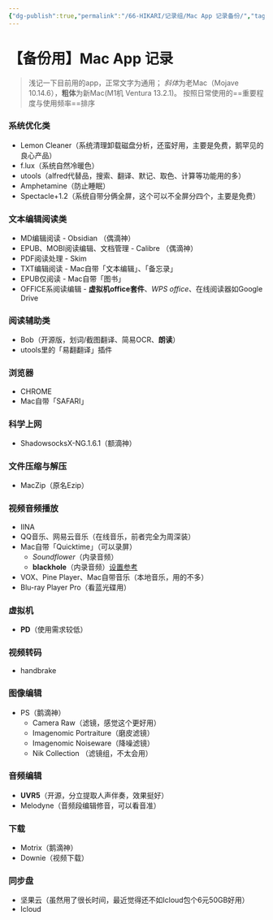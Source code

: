 ```yaml
---
{"dg-publish":true,"permalink":"/66-HIKARI/记录组/Mac App 记录备份/","tags":["学习/App"]}
---
```



# 【备份用】Mac App 记录

> 浅记一下目前用的app，正常文字为通用；
> *斜体*为老Mac（Mojave 10.14.6），**粗体**为新Mac(M1机 Ventura 13.2.1)。
> 按照日常使用的==重要程度与使用频率==排序


### 系统优化类
- Lemon Cleaner（系统清理卸载磁盘分析，还蛮好用，主要是免费，鹅罕见的良心产品）
- f.lux（系统自然冷暖色）
- utools（alfred代替品，搜索、翻译、默记、取色、计算等功能用的多）
- Amphetamine（防止睡眠）
- Spectacle+1.2（系统自带分俩全屏，这个可以不全屏分四个，主要是免费）

### 文本编辑阅读类
- MD编辑阅读 - Obsidian （偶滴神）
- EPUB、MOBI阅读编辑、文档管理 - Calibre （偶滴神）
- PDF阅读处理 - Skim 
- TXT编辑阅读 - Mac自带「文本编辑」、「备忘录」
- EPUB仅阅读 - Mac自带「图书」
- OFFICE系阅读编辑 - **虚拟机office套件**、*WPS office*、在线阅读器如Google Drive
### 阅读辅助类
- Bob（开源版，划词/截图翻译、简易OCR、**朗读**）
- utools里的「易翻翻译」插件

### 浏览器
- CHROME
- Mac自带「SAFARI」
### 科学上网
- ShadowsocksX-NG.1.6.1（额滴神）
### 文件压缩与解压
- MacZip（原名Ezip）
### 视频音频播放
- IINA
- QQ音乐、网易云音乐（在线音乐，前者完全为周深装）
- Mac自带「Quicktime」（可以录屏）
	- *Soundflower*（内录音频）
	- **blackhole**（内录音频）[设置参考](https://www.cnblogs.com/odoouse/p/16804122.html)
-  VOX、Pine Player、Mac自带音乐（本地音乐，用的不多）
- Blu-ray Player Pro（看蓝光碟用）
### 虚拟机
- **PD**（使用需求较低）

### 视频转码
- handbrake 
### 图像编辑
- PS（鹅滴神）
	- Camera Raw（滤镜，感觉这个更好用）
	- Imagenomic Portraiture（磨皮滤镜）
	- Imagenomic Noiseware（降噪滤镜）
	- Nik Collection （滤镜组，不太会用）
### 音频编辑
- **UVR5**（开源，分立提取人声伴奏，效果挺好）
- Melodyne（音频段编辑修音，可以看音准）
### 下载
- Motrix（鹅滴神）
- Downie（视频下载）
### 同步盘
- 坚果云（虽然用了很长时间，最近觉得还不如Icloud包个6元50GB好用）
- Icloud
